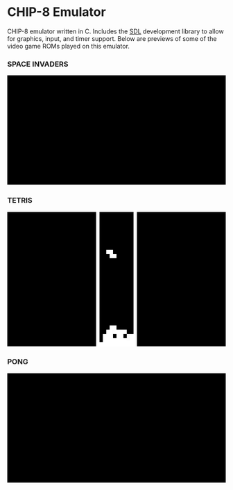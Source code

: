 # CHIP-8 Emulator
CHIP-8 emulator written in C. Includes the [SDL](https://www.libsdl.org/) development library to allow for graphics, input, and timer support. Below are previews of some of the video game ROMs played on this emulator.

### SPACE INVADERS
![](space_invaders.gif)

### TETRIS
<img src="tetris.gif" width="620" height="310">

### PONG
![](pong.gif)



